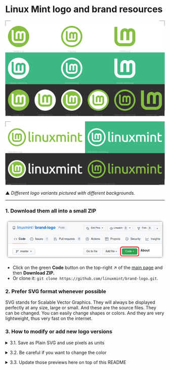 # Linux Mint logo and brand resources

![90-preview/preview.png](90-preview/preview.png)

![90-preview/preview-names.png](90-preview/preview-names.png)

▲ *Different logo variants pictured with different backgrounds.*

---

### 1. Download them all into a small ZIP

![](90-preview/GitHub-code-button.png)

* Click on the green **Code** button on the top-right ↗ of the [main page](https://github.com/linuxmint/brand-logo) and then **Download ZIP.**
* Or clone it: `git clone https://github.com/linuxmint/brand-logo.git`.

### 2. Prefer SVG format whenever possible

SVG stands for Scalable Vector Graphics. They will always be displayed perfectly at any size, large or small. And these are the source files. They can be changed. You can easily change shapes or colors. And they are very lightweight, thus very fast on the internet.

### 3. How to modify or add new logo versions

<details>
<summary>3.1. Save as Plain SVG and use pixels as units</summary>

All these files are saved as plain SVG (Inkscape > File > Save As... Plain SVG). This makes the files smaller without loosing any important data. Except one information: all units are in pixels. And everything was made using round numbers here. Prior to doing any edit, please set your document and tool units to pixels and prefer round numbers.</details>

<details>
<summary>3.2. Be careful if you want to change the color</summary>

If you want to change the color for the "Lm" logo, open it in Inkscape and change it. There is nothing intricate there. But if you want to change the color on the name (i.e. "linuxmint"), you must change both the fill and the stroke color.

That stroke has some thickness and was added to increase the font weight. Thus, you need to change both the fill and the stroke color on the name or else you end up with a typography that gets "choked" by an outline overprint of a different color. This:  

![](90-preview/ring-name-BAD-EXAMPLE.png)

That's bad. To avoid this "choking" outline of a different color, set the stroke paint to the same color as the one used for the fill. You can change both of those fill and stroke colors in the same Fill and Stroke dialog (Shift+Ctrl+F), under 2 different tabs.

That was only for the "linuxmint" name. The "lm" logo itself has nothing special.</details>

<details>
<summary>3.3. Update those previews here on top of this README</summary>

The preview files are located in the `90-preview` sub-directory. The different logo versions that appear in `preview.svg` and `preview-names.svg` are placed there as a link. So, if you make changes to a logo that already exists, those changes are automatically applied in the SVG preview files. But you still have to update the PNG preview by an export. To get this, open Inkscape and do: File > Export page as PNG. Keep the same file name to replace the old PNG with your update.

GitHub now allows displaying of SVG files, but it doesn't work when there are linked images in it. That's why we need to export to PNG file format.

If you add or remove some logo version, you will have to edit the SVG preview file(s), or create new ones. And then you need to export to PNG, and make sure those PNGs appear correctly in this `README.md`.</details>